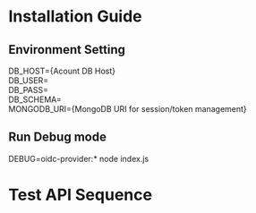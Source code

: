# Installation Guide

## Environment Setting
DB_HOST={Acount DB Host}  
DB_USER=  
DB_PASS=  
DB_SCHEMA=  
MONGODB_URI={MongoDB URI for session/token management}

## Run Debug mode
DEBUG=oidc-provider:* node index.js

# Test API Sequence

